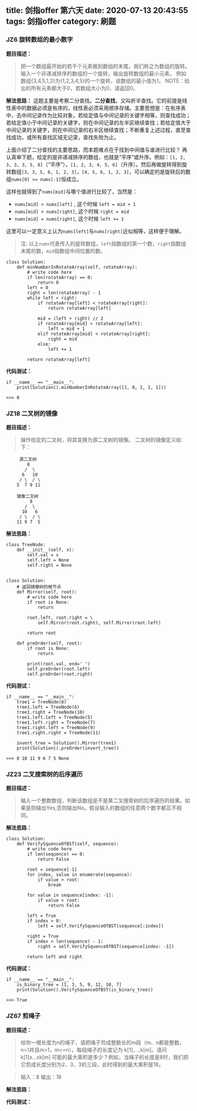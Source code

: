 title: 剑指offer 第六天
date: 2020-07-13 20:43:55
tags: 剑指offer
category: 刷题
---
### JZ6 旋转数组的最小数字
**题目描述：**
> 把一个数组最开始的若干个元素搬到数组的末尾，我们称之为数组的旋转。
输入一个非递减排序的数组的一个旋转，输出旋转数组的最小元素。
例如数组{3,4,5,1,2}为{1,2,3,4,5}的一个旋转，该数组的最小值为1。
NOTE：给出的所有元素都大于0，若数组大小为0，请返回0。

**解法思路：**
这题主要是考察二分查找。**二分查找**，又叫折半查找。它的前提是线性表中的数据必须是有序的，线性表必须采用顺序存储。主要思想是：在有序表中，去中间记录作为比较对象，若给定值与中间记录的关键字相等，则查找成功；若给定值小于中间记录的关键字，则在中间记录的左半区继续查找；若给定值大于中间记录的关键字，则在中间记录的右半区继续查找；不断重复上述过程，直至查找成功，或所有查找区域无记录，查找失败为止。

上面介绍了二分查找的主要思路，而本题难点在于找到中间值与谁进行比较？ 再认真审下题，给定的是非递减排序的数组，也就是“平序”或升序。例如：`[1, 2, 3, 3, 3, 5, 6]`（“平序”），`[1, 2, 3, 4, 5, 6]`（升序）。然后再做旋转得到旋转数组`[3, 3, 5, 6, 1, 2, 3]`，`[4, 5, 6, 1, 2, 3]`，可以确定的是旋转后的数组`nums[0] >= nums[-1]`恒成立。

这样也就得到了`nums[mid]`与哪个值进行比较了，当然是：

* `nums[mid] > nums[left]` , 这个时候 `left = mid + 1`
* `nums[mid] < nums[right]`, 这个时候 `right = mid`
* `nums[mid] = nums[right]`, 这个时候 `left += 1`

这里可以一定意义上认为`nums[left]`与`nums[right]`近似相等，这样便于理解。

> 注: 以上`nums`代表传入的旋转数组，`left`指数组的第一个数，`right`指数组末尾的数，`mid`指数组中间位置的数。
<!--more-->
```
class Solution:
    def minNumberInRotateArray(self, rotateArray):
        # write code here
        if len(rotateArray) == 0:
            return 0
        left = 0
        right = len(rotateArray) - 1
        while left < right:
            if rotateArray[left] < rotateArray[right]:
                return rotateArray[left]

            mid = (left + right) // 2
            if rotateArray[mid] > rotateArray[left]:
                left = mid + 1
            elif rotateArray[mid] < rotateArray[right]:
                right = mid
            else:
                left += 1

        return rotateArray[left]
```
**代码测试：**
```
if __name__ == "__main__":
    print(Solution().minNumberInRotateArray([1, 0, 1, 1, 1]))

>>> 0

```

### JZ18 二叉树的镜像
**题目描述：**
> 操作给定的二叉树，将其变换为源二叉树的镜像。
 二叉树的镜像定义如下：
  
         源二叉树
            8
           /  \
          6   10
         / \  / \
        5  7 9 11

        镜像二叉树
             8
           /  \
          10   6
         / \  / \
        11 9 7  5

**解法思路：**

```
class TreeNode:
    def __init__(self, x):
        self.val = x
        self.left = None
        self.right = None


class Solution:
    # 返回镜像树的根节点
    def Mirror(self, root):
        # write code here
        if root is None:
            return

        root.left, root.right = \
            self.Mirror(root.right), self.Mirror(root.left)

        return root

    def preOrder(self, root):
        if root is None:
            return

        print(root.val, end=' ')
        self.preOrder(root.left)
        self.preOrder(root.right)
```
**代码测试：**
```
if __name__ == "__main__":
    tree1 = TreeNode(8)
    tree1.left = TreeNode(6)
    tree1.right = TreeNode(10)
    tree1.left.left = TreeNode(5)
    tree1.left.right = TreeNode(7)
    tree1.right.left = TreeNode(9)
    tree1.right.right = TreeNode(11)

    invert_tree = Solution().Mirror(tree1)
    print(Solution().preOrder(invert_tree))

>>> 8 10 11 9 6 7 5 None
```
### JZ23 二叉搜索树的后序遍历
**题目描述：**
> 输入一个整数数组，判断该数组是不是某二叉搜索树的后序遍历的结果。如果是则输出Yes,否则输出No。假设输入的数组的任意两个数字都互不相同。

**解法思路：**
```
class Solution:
    def VerifySquenceOfBST(self, sequence):
        # write code here
        if len(sequence) == 0:
            return False

        root = sequence[-1]
        for index, value in enumerate(sequence):
            if value > root:
                break

        for value in sequence[index: -1]:
            if value < root:
                return False

        left = True
        if index > 0:
            left = self.VerifySquenceOfBST(sequence[:index])

        right = True
        if index < len(sequence) - 1:
            right = self.VerifySquenceOfBST(sequence[index: -1])

        return left and right
```
**代码测试：**
```
if __name__ == "__main__":
    is_binary_tree = [1, 3, 5, 9, 12, 10, 7]
    print(Solution().VerifySquenceOfBST(is_binary_tree))

>>> True
```

### JZ67 剪绳子
**题目描述：**
>给你一根长度为n的绳子，请把绳子剪成整数长的m段（m、n都是整数，n>1并且m>1，m<=n），每段绳子的长度记为 k[1],...,k[m]。请问 k[1]x...xk[m] 可能的最大乘积是多少？例如，当绳子的长度是8时，我们把它剪成长度分别为2、3、3的三段，此时得到的最大乘积是18。

> 输入：8 
输出：18 

**解法思路：**

**代码测试：**